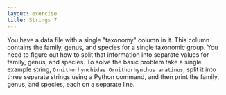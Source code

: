 ```yaml
---
layout: exercise
title: Strings 7
---
```


You have a data file with a single "taxonomy" column in it. This column contains
the family, genus, and species for a single taxonomic group. You need to figure
out how to split that information into separate values for family, genus, and
species. To solve the basic problem take a single example string,
`Ornithorhynchidae Ornithorhynchus anatinus`, split it into three separate
strings using a Python command, and then print the family, genus, and species,
each on a separate line.
